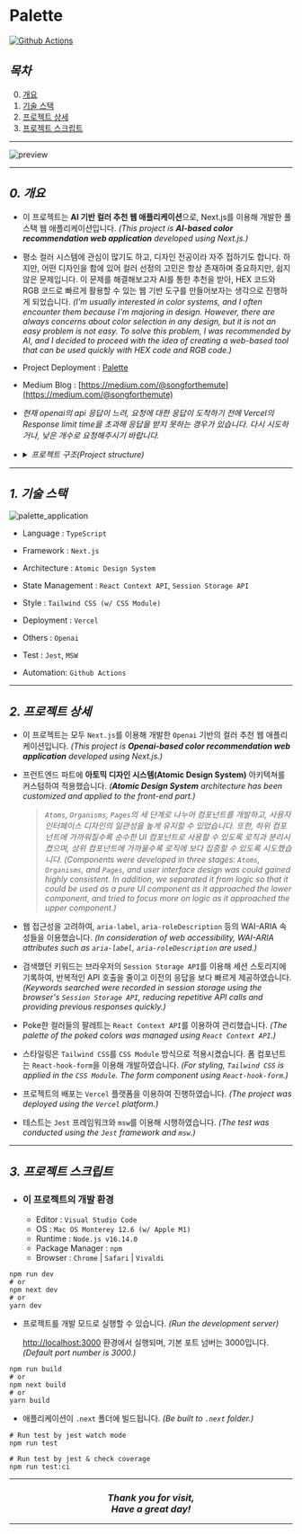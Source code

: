 # Palette

[![Github Actions](https://github.com/songforthemute/palette/actions/workflows/github-actions.yaml/badge.svg)](https://github.com/songforthemute/palette/actions/workflows/github-actions.yaml)

## **_목차_**

0. [개요](#0-개요)
1. [기술 스택](#1-기술-스택)
2. [프로젝트 상세](#2-프로젝트-상세)
3. [프로젝트 스크립트](#3-프로젝트-스크립트)

---

![preview](public/preview.gif)

---

## _0. 개요_

-   이 프로젝트는 **AI 기반 컬러 추천 웹 애플리케이션**으로, Next.js를 이용해 개발한 풀스택 웹 애플리케이션입니다. _(This project is **AI-based color recommendation web application** developed using Next.js.)_

-   평소 컬러 시스템에 관심이 많기도 하고, 디자인 전공이라 자주 접하기도 합니다. 하지만, 어떤 디자인을 함에 있어 컬러 선정의 고민은 항상 존재하며 중요하지만, 쉽지 않은 문제입니다. 이 문제를 해결해보고자 AI를 통한 추천을 받아, HEX 코드와 RGB 코드로 빠르게 활용할 수 있는 웹 기반 도구를 만들어보자는 생각으로 진행하게 되었습니다. _(I'm usually interested in color systems, and I often encounter them because I'm majoring in design. However, there are always concerns about color selection in any design, but it is not an easy problem is not easy. To solve this problem, I was recommended by AI, and I decided to proceed with the idea of creating a web-based tool that can be used quickly with HEX code and RGB code.)_

-   Project Deployment : [Palette](https://palette-pi.vercel.app)

-   Medium Blog : [https://medium.com/@songforthemute](https://medium.com/@songforthemute)

-   _현재 openai의 api 응답이 느려, 요청에 대한 응답이 도착하기 전에 Vercel의 Response limit time을 초과해 응답을 받지 못하는 경우가 있습니다. 다시 시도하거나, 낮은 개수로 요청해주시기 바랍니다._

-   <details>
       <summary><i>프로젝트 구조(Project structure)</i></summary>

        📦palette
        ┣ 📂.github
        ┃ ┗ 📂workflows
        ┃ ┃ ┗ 📜github-actions.yaml
        ┣ 📂.vscode
        ┃ ┗ 📜settings.json
        ┣ 📂**test**
        ┃ ┣ 📜[id].test.tsx
        ┃ ┗ 📜index.test.tsx
        ┣ 📂components
        ┃ ┣ 📂Atoms
        ┃ ┃ ┣ 📂Button
        ┃ ┃ ┃ ┣ 📜Button.module.css
        ┃ ┃ ┃ ┣ 📜Button.tsx
        ┃ ┃ ┃ ┗ 📜index.ts
        ┃ ┃ ┣ 📂Card
        ┃ ┃ ┃ ┣ 📜Card.module.css
        ┃ ┃ ┃ ┣ 📜Card.tsx
        ┃ ┃ ┃ ┗ 📜index.ts
        ┃ ┃ ┣ 📂Container
        ┃ ┃ ┃ ┣ 📜Container.module.css
        ┃ ┃ ┃ ┣ 📜Container.tsx
        ┃ ┃ ┃ ┗ 📜index.ts
        ┃ ┃ ┣ 📂Form
        ┃ ┃ ┃ ┣ 📜Form.module.css
        ┃ ┃ ┃ ┣ 📜form.tsx
        ┃ ┃ ┃ ┗ 📜index.ts
        ┃ ┃ ┣ 📂HorizonLine
        ┃ ┃ ┃ ┣ 📜HorizonLine.tsx
        ┃ ┃ ┃ ┗ 📜index.ts
        ┃ ┃ ┣ 📂Input
        ┃ ┃ ┃ ┣ 📜Input.module.css
        ┃ ┃ ┃ ┣ 📜Input.tsx
        ┃ ┃ ┃ ┗ 📜index.ts
        ┃ ┃ ┣ 📂Select
        ┃ ┃ ┃ ┣ 📜Select.module.css
        ┃ ┃ ┃ ┣ 📜Select.tsx
        ┃ ┃ ┃ ┗ 📜index.ts
        ┃ ┃ ┗ 📜index.ts
        ┃ ┣ 📂Contexts
        ┃ ┃ ┣ 📜favorContext.tsx
        ┃ ┃ ┗ 📜sessionStorage.ts
        ┃ ┣ 📂Organisms
        ┃ ┃ ┣ 📂ExampleCards
        ┃ ┃ ┃ ┣ 📜ExampleCards.tsx
        ┃ ┃ ┃ ┗ 📜index.ts
        ┃ ┃ ┣ 📂PokedCards
        ┃ ┃ ┃ ┣ 📜PokedCards.module.css
        ┃ ┃ ┃ ┣ 📜PokedCards.tsx
        ┃ ┃ ┃ ┗ 📜index.ts
        ┃ ┃ ┣ 📂SearchForm
        ┃ ┃ ┃ ┣ 📜SearchForm.tsx
        ┃ ┃ ┃ ┗ 📜index.ts
        ┃ ┃ ┣ 📂SearchResult
        ┃ ┃ ┃ ┣ 📜SearchResult.module.css
        ┃ ┃ ┃ ┣ 📜SearchResult.tsx
        ┃ ┃ ┃ ┗ 📜index.ts
        ┃ ┃ ┗ 📜index.ts
        ┃ ┣ 📂layout
        ┃ ┃ ┣ 📜index.ts
        ┃ ┃ ┣ 📜layout.module.css
        ┃ ┃ ┗ 📜layout.tsx
        ┃ ┗ 📜index.ts
        ┣ 📂libs
        ┃ ┣ 📜client.ts
        ┃ ┣ 📜customHooks.ts
        ┃ ┣ 📜index.ts
        ┃ ┣ 📜useMutate.ts
        ┃ ┗ 📜utils.ts
        ┣ 📂mocks
        ┃ ┣ 📜handlers.ts
        ┃ ┗ 📜server.ts
        ┣ 📂pages
        ┃ ┣ 📂[id]
        ┃ ┃ ┗ 📜index.tsx
        ┃ ┣ 📂api
        ┃ ┃ ┣ 📜[id].ts
        ┃ ┃ ┗ 📜mock.ts
        ┃ ┣ 📜_app.tsx
        ┃ ┣ 📜_document.tsx
        ┃ ┗ 📜index.tsx
        ┣ 📂public
        ┃ ┣ 📜favicon.ico
        ┃ ┣ 📜next.svg
        ┃ ┣ 📜preview.gif
        ┃ ┣ 📜thirteen.svg
        ┃ ┗ 📜vercel.svg
        ┣ 📂styles
        ┃ ┗ 📜globals.css
        ┣ 📜.DS_Store
        ┣ 📜.env
        ┣ 📜.eslintrc.json
        ┣ 📜.gitattributes
        ┣ 📜.gitignore
        ┣ 📜README.md
        ┣ 📜jest.config.js
        ┣ 📜jest.setup.js
        ┣ 📜next-env.d.ts
        ┣ 📜next.config.js
        ┣ 📜package-lock.json
        ┣ 📜package.json
        ┣ 📜postcss.config.js
        ┣ 📜tailwind.config.js
        ┗ 📜tsconfig.json

    </details>

---

## _1. 기술 스택_

![palette_application](https://github.com/songforthemute/palette/assets/105373350/576ce426-881f-4e8d-9b5a-0a9bdf955068)

-   Language : `TypeScript`

-   Framework : `Next.js`

-   Architecture : `Atomic Design System`

-   State Management : `React Context API`, `Session Storage API`

-   Style : `Tailwind CSS (w/ CSS Module)`

-   Deployment : `Vercel`

-   Others : `Openai`

-   Test : `Jest`, `MSW`

-   Automation: `Github Actions`

---

## _2. 프로젝트 상세_

-   이 프로젝트는 모두 `Next.js`를 이용해 개발한 `Openai` 기반의 컬러 추천 웹 애플리케이션입니다. _(This project is **Openai-based color recommendation web application** developed using Next.js.)_

-   프런트엔드 파트에 **아토믹 디자인 시스템(Atomic Design System)** 아키텍쳐를 커스텀하여 적용했습니다.
    _(**Atomic Design System** architecture has been customized and applied to the front-end part.)_

    > _`Atoms`, `Organisms`, `Pages`의 세 단계로 나누어 컴포넌트를 개발하고, 사용자 인터페이스 디자인의 일관성을 높게 유지할 수 있었습니다. 또한, 하위 컴포넌트에 가까워질수록 순수한 UI 컴포넌트로 사용할 수 있도록 로직과 분리시켰으며, 상위 컴포넌트에 가까울수록 로직에 보다 집중할 수 있도록 시도했습니다._ _(Components were developed in three stages: `Atoms`, `Organisms`, and `Pages`, and user interface design was could gained highly consistent. In addition, we separated it from logic so that it could be used as a pure UI component as it approached the lower component, and tried to focus more on logic as it approached the upper component.)_

-   웹 접근성을 고려하여, `aria-label`, `aria-roleDescription` 등의 WAI-ARIA 속성들을 이용했습니다. _(In consideration of web accessibility, WAI-ARIA attributes such as `aria-label`, `aria-roleDescription` are used.)_

-   검색했던 키워드는 브라우저의 `Session Storage API`를 이용해 세션 스토리지에 기록하여, 반복적인 API 호출을 줄이고 이전의 응답을 보다 빠르게 제공하였습니다. _(Keywords searched were recorded in session storage using the browser's `Session Storage API`, reducing repetitive API calls and providing previous responses quickly.)_

-   Poke한 컬러들의 팔레트는 `React Context API`를 이용하여 관리했습니다. _(The palette of the poked colors was managed using `React Context API`.)_

-   스타일링은 `Tailwind CSS`를 `CSS Module` 방식으로 적용시켰습니다. 폼 컴포넌트는 `React-hook-form`을 이용해 개발하였습니다. _(For styling, `Tailwind CSS` is applied in the `CSS Module`. The form component using `React-hook-form`.)_

-   프로젝트의 배포는 `Vercel` 플랫폼을 이용하여 진행하였습니다. _(The project was deployed using the `Vercel` platform.)_

-   테스트는 `Jest` 프레임워크와 `msw`를 이용해 시행하였습니다. _(The test was conducted using the `Jest` framework and `msw`.)_

---

## _3. 프로젝트 스크립트_

-   ### 이 프로젝트의 개발 환경
    -   Editor : `Visual Studio Code`
    -   OS : `Mac OS Monterey 12.6 (w/ Apple M1)`
    -   Runtime : `Node.js v16.14.0`
    -   Package Manager : `npm`
    -   Browser : `Chrome` | `Safari` | `Vivaldi`

```
npm run dev
# or
npm next dev
# or
yarn dev
```

-   프로젝트를 개발 모드로 실행할 수 있습니다. _(Run the development server)_

    [http://localhost:3000]("http://localhost:3000") 환경에서 실행되며, 기본 포트 넘버는 3000입니다. _(Default port number is 3000.)_

```
npm run build
# or
npm next build
# or
yarn build
```

-   애플리케이션이 `.next` 폴더에 빌드됩니다. _(Be built to `.next` folder.)_

```
# Run test by jest watch mode
npm run test

# Run test by jest & check coverage
npm run test:ci
```

---

<h3 align="center">
<i>
Thank you for visit, <br/>
Have a great day! <br/>
<i>
</h3>

---
